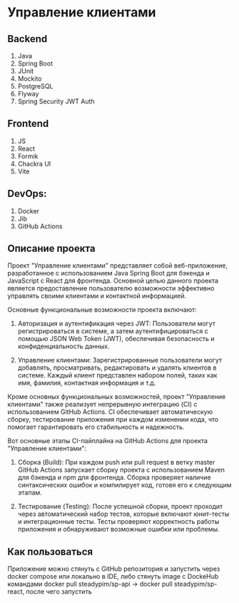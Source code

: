 # Управление клиентами

## Backend
1. Java
2. Spring Boot
3. JUnit
4. Mockito
5. PostgreSQL
6. Flyway
7. Spring Security JWT Auth

## Frontend
1. JS
2. React
3. Formik
4. Chackra UI
5. Vite

## DevOps:
1. Docker
2. Jib
3. GitHub Actions

## Описание проекта

Проект "Управление клиентами" представляет собой веб-приложение, разработанное с использованием Java Spring Boot для бэкенда и JavaScript с React для фронтенда. Основной целью данного проекта является предоставление пользователю возможности эффективно управлять своими клиентами и контактной информацией.

Основные функциональные возможности проекта включают:

1.  Авторизация и аутентификация через JWT: Пользователи могут регистрироваться в системе, а затем аутентифицироваться с помощью JSON Web Token (JWT), обеспечивая безопасность и конфиденциальность данных.
    
2.  Управление клиентами: Зарегистрированные пользователи могут добавлять, просматривать, редактировать и удалять клиентов в системе. Каждый клиент представлен набором полей, таких как имя, фамилия, контактная информация и т.д.

Кроме основных функциональных возможностей, проект "Управление клиентами" также реализует непрерывную интеграцию (CI) с использованием GitHub Actions. CI обеспечивает автоматическую сборку, тестирование приложения при каждом изменении кода, что помогает гарантировать его стабильность и надежность.

Вот основные этапы CI-пайплайна на GitHub Actions для проекта "Управление клиентами":

1.  Сборка (Build): При каждом push или pull request в ветку master GitHub Actions запускает сборку проекта с использованием Maven для бэкенда и npm для фронтенда. Сборка проверяет наличие синтаксических ошибок и компилирует код, готовя его к следующим этапам.
    
2.  Тестирование (Testing): После успешной сборки, проект проходит через автоматический набор тестов, которые включают юнит-тесты и интеграционные тесты. Тесты проверяют корректность работы приложения и обнаруживают возможные ошибки или проблемы.

## Как пользоваться

Приложение можно стянуть с GitHub репозитория и запустить через docker compose или локально в IDE, либо стянуть image с DockeHub командами docker pull steadypim/sp-api -> docker pull steadypim/sp-react, после чего запустить
